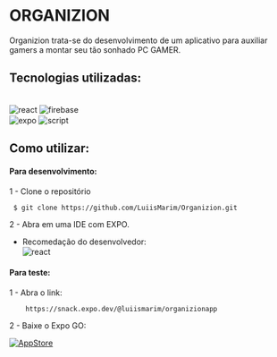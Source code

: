 # **ORGANIZION**
Organizion trata-se do desenvolvimento de um aplicativo para auxiliar gamers a montar seu tão sonhado PC GAMER. 

## Tecnologias utilizadas: 

<div style="display: inline-block"><br/>
    <img align="center" alt="react" src="https://img.shields.io/badge/React_Native-20232A?style=for-the-badge&logo=react&logoColor=61DAFB"/>
    <img align="center" alt="firebase" src=	"https://img.shields.io/badge/firebase-a08021?style=for-the-badge&logo=firebase&logoColor=ffcd34"/>
    <br/>
    <img align="center" alt="expo" src=	"https://img.shields.io/badge/expo-1C1E24?style=for-the-badge&logo=expo&logoColor=#D04A37"/>
    <img align="center" alt="script" src=	"https://img.shields.io/badge/JavaScript-F7DF1E?style=for-the-badge&logo=javascript&logoColor=black"/>  
</div>

## Como utilizar:
#### Para desenvolvimento: 
1 - Clone o repositório

```git
 $ git clone https://github.com/LuiisMarim/Organizion.git
```

2 - Abra em uma IDE com EXPO.
- Recomedação do desenvolvedor: <br/>
    <img align="center" alt="react" src="https://img.shields.io/badge/Visual%20Studio%20Code-0078d7.svg?style=for-the-badge&logo=visual-studio-code&logoColor=white"/>

#### Para teste: 
1 - Abra o link:

```
    https://snack.expo.dev/@luiismarim/organizionapp
```
2 - Baixe o Expo GO:

[![AppStore](https://img.shields.io/badge/App%20Store-0D96F6.svg?style=for-the-badge&logo=App-Store&logoColor=white
)](https://apps.apple.com/br/app/expo-go/id982107779)

